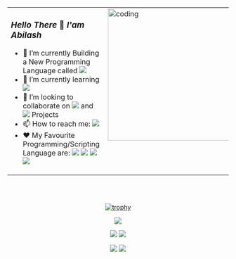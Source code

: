 
  <table><tr>
   
   <td valign="top">
<!--<div valign="top">-->
  
   ### _Hello There_ 👋   _I'am Abilash_
 
- 🔭 I’m currently Building  a New Programming Language called <img src="https://img.shields.io/badge/JACKAL-red" class="JACKAL"/>
- 🌱 I’m currently learning <img src="https://img.shields.io/badge/VUE.js-green" class="vue"/> <!--<img src="https://img.shields.io/badge/React.js-skyblue" class="react"/>-->
- 👯 I’m looking to collaborate on <img src="https://img.shields.io/badge/Python-darkgreen" class="python"/> and <img src="https://img.shields.io/badge/Web Development-orange" class="web"/> Projects
- 📫 How to reach me: <a href="https://www.linkedin.com/in/abilash-suresh/"><img src="https://img.shields.io/badge/Linkedin-blue" class="link"/></a>
- ❤️ My Favourite Programming/Scripting Language are: <img src="https://img.shields.io/badge/Python-darkgreen" class="py"/> <img src="https://img.shields.io/badge/C++-blue" class="link"/> <img src="https://img.shields.io/badge/PHP-violet" class="php"/> <img src="https://img.shields.io/badge/JS-yellow" class="js"/>

<!--</div>   -->
   </td>
   
  <!--<div dir ="rtl">-->
   <td valign="top" ><img align="right" width="330" height="300"  src="https://fastlane.tech/wp-content/uploads/2020/01/Zero-Code.gif" class="gif" alt="coding" />
   <!--</div>-->
   </td>
   



   
   </tr></table>
   
   
   




<div align="center">
 
  <br />
  <br />
  <!--<br /> <br />-->
  <!--Trophy -->
   
[![trophy](https://github-profile-trophy.vercel.app/?username=ATOMMAX-2001&theme=onedark)](https://github.com/ryo-ma/github-profile-trophy)

![](https://github-profile-summary-cards.vercel.app/api/cards/profile-details?username=ATOMMAX-2001&theme=monokai)
<span align="right">
   
   ![](https://github-profile-summary-cards.vercel.app/api/cards/repos-per-language?username=ATOMMAX-2001&theme=monokai)
   </span>
![](https://github-profile-summary-cards.vercel.app/api/cards/most-commit-language?username=ATOMMAX-2001&theme=monokai)
<span align="right">
   
![](https://github-profile-summary-cards.vercel.app/api/cards/stats?username=ATOMMAX-2001&theme=monokai)
   </span>
![](https://github-profile-summary-cards.vercel.app/api/cards/productive-time?username=ATOMMAX-2001&theme=monokai)
  </div>
<!--
**ATOMMAX-2001/ATOMMAX-2001** is a ✨ _special_ ✨ repository because its `README.md` (this file) appears on your GitHub profile.

Here are some ideas to get you started:

- 🔭 I’m currently working on ...
- 🌱 I’m currently learning ...
- 👯 I’m looking to collaborate on ...
- 🤔 I’m looking for help with ...
- 💬 Ask me about ...
- 📫 How to reach me: ...
- 😄 Pronouns: ...
- ⚡ Fun fact: ...
-->
